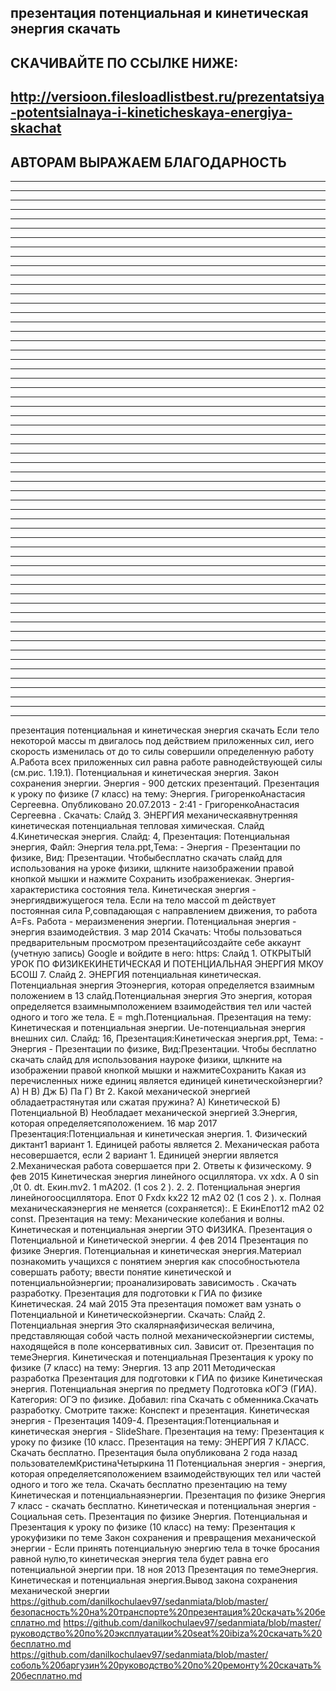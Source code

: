 презентация потенциальная и кинетическая энергия скачать
--------------------------------------------------
СКАЧИВАЙТЕ ПО ССЫЛКЕ НИЖЕ:
--------------------------------------------------
http://versioon.filesloadlistbest.ru/prezentatsiya-potentsialnaya-i-kineticheskaya-energiya-skachat
--------------------------------------------------
АВТОРАМ ВЫРАЖАЕМ БЛАГОДАРНОСТЬ
--------------------------------------------------
--------------------------------------------------
--------------------------------------------------
--------------------------------------------------
--------------------------------------------------
--------------------------------------------------
--------------------------------------------------
--------------------------------------------------
--------------------------------------------------
--------------------------------------------------
--------------------------------------------------
--------------------------------------------------
--------------------------------------------------
--------------------------------------------------
--------------------------------------------------
--------------------------------------------------
--------------------------------------------------
--------------------------------------------------
--------------------------------------------------
--------------------------------------------------
--------------------------------------------------
--------------------------------------------------
--------------------------------------------------
--------------------------------------------------
--------------------------------------------------
--------------------------------------------------
--------------------------------------------------
--------------------------------------------------
--------------------------------------------------
--------------------------------------------------
--------------------------------------------------
--------------------------------------------------
--------------------------------------------------
--------------------------------------------------
--------------------------------------------------
--------------------------------------------------
--------------------------------------------------
--------------------------------------------------
--------------------------------------------------
--------------------------------------------------
--------------------------------------------------
--------------------------------------------------
--------------------------------------------------
--------------------------------------------------
--------------------------------------------------
--------------------------------------------------
--------------------------------------------------
--------------------------------------------------
--------------------------------------------------
--------------------------------------------------
--------------------------------------------------
--------------------------------------------------
--------------------------------------------------
--------------------------------------------------
--------------------------------------------------
--------------------------------------------------
--------------------------------------------------
--------------------------------------------------
--------------------------------------------------
презентация потенциальная и кинетическая энергия скачать Если тело некоторой массы m двигалось под действием приложенных сил, иего скорость изменилась от до то силы совершили определенную работу A.Работа всех приложенных сил равна работе равнодействующей силы (см.рис. 1.19.1). Потенциальная и кинетическая энергия. Закон сохранения энергии. Энергия - 900 детских презентаций. Презентация к уроку по физике (7 класс) на тему: Энергия. ГригоренкоАнастасия Сергеевна. Опубликовано 20.07.2013 - 2:41 - ГригоренкоАнастасия Сергеевна . Скачать:  Слайд 3. ЭНЕРГИЯ механическаявнутренняя кинетическая потенциальная тепловая химическая. Слайд 4.Кинетическая энергия. Слайд: 4, Презентация: Потенциальная энергия, Файл: Энергия тела.ppt,Тема: - Энергия - Презентации по физике, Вид: Презентации.  Чтобыбесплатно скачать слайд для использования на уроке физики, щлкните наизображении правой кнопкой мышки и нажмите Сохранить изображениекак. Энергия- характеристика состояния тела. Кинетическая энергия - энергиядвижущегося тела. Если на тело массой m действует постоянная сила P,совпадающая с направлением движения, то работа A=Fs. Работа - мераизменения энергии. Потенциальная энергия - энергия взаимодействия. 3 мар 2014  Скачать:  Чтобы пользоваться предварительным просмотром презентацийсоздайте себе аккаунт (учетную запись) Google и войдите в него: https:  Слайд 1. ОТКРЫТЫЙ УРОК ПО ФИЗИКЕКИНЕТИЧЕСКАЯ И ПОТЕНЦИАЛЬНАЯ ЭНЕРГИЯ МКОУ БСОШ 7. Слайд 2. ЭНЕРГИЯ потенциальная кинетическая. Потенциальная энергия Этоэнергия, которая определяется взаимным положением в 13 слайд.Потенциальная энергия Это энергия, которая определяется взаимнымположением взаимодействия тел или частей одного и того же тела. E = mgh.Потенциальная. Презентация на тему: Кинетическая и потенциальная энергии. Ue-потенциальная энергия внешних сил.  Слайд: 16, Презентация:Кинетическая энергия.ppt, Тема: - Энергия - Презентации по физике, Вид:Презентации.  Чтобы бесплатно скачать слайд для использования науроке физики, щлкните на изображении правой кнопкой мышки и нажмитеСохранить
Какая из перечисленных ниже единиц является единицей кинетическойэнергии? А) Н В) Дж Б) Па Г) Вт 2. Какой механической энергией обладаетрастянутая или сжатая пружина? А) Кинетической Б) Потенциальной В) Необладает механической энергией 3.Энергия, которая определяетсяположением. 16 мар 2017  Презентация:Потенциальная и кинетическая энергия. 1. Физический диктант1 вариант 1. Единицей работы является  2. Механическая работа несовершается, если 2 вариант 1. Единицей энергии является 2.Механическая работа совершается при 2. Ответы к физическому. 9 фев 2015  Кинетическая энергия линейного осциллятора. vx xdx. A 0 sin ,0t 0. dt. Eкин.mv2. 1 mA202. (1 cos 2 ). 2. 2. Потенциальная энергия линейногоосциллятора. Eпот 0 Fxdx kx22 12 mA2 02 (1 cos 2 ). x. Полная механическаяэнергия не меняется (сохраняется):. E EкинEпот12 mA2 02 const. Презентация на тему: Механические колебания и волны. Кинетическая и потенциальная энергии  ЭТО ФИЗИКА. Презентация о Потенциальной и Кинетической энергии. 4 фев 2014  Презентация по физике Энергия. Потенциальная и кинетическая энергия.Материал  познакомить учащихся с понятием энергия как способностьютела совершать работу; ввести понятие кинетической и потенциальнойэнергии; проанализировать зависимость . Скачать разработку. Презентация для подготовки к ГИА по физике Кинетическая. 24 май 2015  Эта презентация поможет вам узнать о Потенциальной и Кинетическойэнергии.  Скачать:  Слайд 2. Потенциальная энергия Это скалярнаяфизическая величина, представляющая собой часть полной механическойэнергии системы, находящейся в поле консервативных сил. Зависит от. Презентация по темеЭнергия. Кинетическая и потенциальная
Презентация к уроку по физике (7 класс) на тему: Энергия. 13 апр 2011  Методическая разработка Презентация для подготовки к ГИА по физике Кинетическая энергия. Потенциальная энергия по предмету Подготовка кОГЭ (ГИА). Категория: ОГЭ по физике.  Добавил: rina  Скачать с обменника.Скачать разработку. Смотрите также: Конспект и презентация. Кинетическая энергия - Презентация 1409-4. Презентация:Потенциальная и кинетическая энергия - SlideShare. Презентация на тему: Презентация к уроку по физике (10 класс. Презентация на тему: ЭНЕРГИЯ 7 КЛАСС. Скачать бесплатно. Презентация была опубликована 2 года назад пользователемКристинаЧетыркина  11 Потенциальная энергия - энергия, которая определяетсяположением взаимодействующих тел или частей одного и того же тела. Скачать бесплатно презентацию на тему Кинетическая и потенциальнаяэнергии. Презентация по физике Энергия 7 класс - скачать бесплатно. Кинетическая и потенциальная энергия - Социальная сеть. Презентация по физике Энергия. Потенциальная и
Презентация к уроку по физике (10 класс) на тему: Презентация к урокуфизики по теме Закон сохранения и превращения механической энергии - Если принять потенциальную энергию тела в точке бросания равной нулю,то кинетическая энергия тела будет равна его потенциальной энергии при. 18 ноя 2013  Презентация по темеЭнергия. Кинетическая и потенциальная энергия.Вывод закона сохранения механической энергии
https://github.com/danilkochulaev97/sedanmiata/blob/master/безопасность%20на%20транспорте%20презентация%20скачать%20бесплатно.md
https://github.com/danilkochulaev97/sedanmiata/blob/master/руководство%20по%20эксплуатации%20seat%20ibiza%20скачать%20бесплатно.md
https://github.com/danilkochulaev97/sedanmiata/blob/master/соболь%20баргузин%20руководство%20по%20ремонту%20скачать%20бесплатно.md